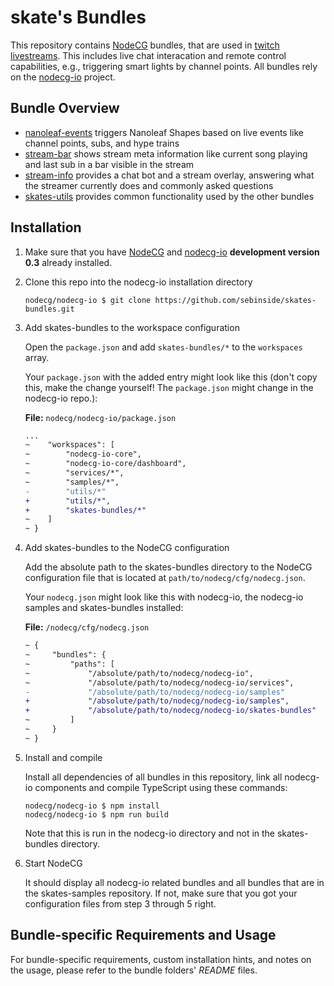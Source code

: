 # skate's Bundles

This repository contains [NodeCG](https://nodecg.dev) bundles, that are used in [twitch livestreams](https://skate702.tv).
This includes live chat interacation and remote control capabilities, e.g., triggering smart lights by channel points.
All bundles rely on the [nodecg-io](https://nodecg.io) project.


## Bundle Overview  

* [nanoleaf-events](/nanoleaf-events) triggers Nanoleaf Shapes based on live events like channel points, subs, and hype trains
* [stream-bar](/stream-bar) shows stream meta information like current song playing and last sub in a bar visible in the stream
* [stream-info](/stream-info) provides a chat bot and a stream overlay, answering what the streamer currently does and commonly asked questions
* [skates-utils](/skates-utils) provides common functionality used by the other bundles


## Installation

1. Make sure that you have [NodeCG](https://nodecg.dev) and [nodecg-io](https://nodecg.io) **development version 0.3** already installed.

2. Clone this repo into the nodecg-io installation directory

    ```shell
    nodecg/nodecg-io $ git clone https://github.com/sebinside/skates-bundles.git
    ```

3. Add skates-bundles to the workspace configuration

    Open the `package.json` and add `skates-bundles/*` to the `workspaces` array.

    Your `package.json` with the added entry might look like this (don't copy this, make the change yourself! The `package.json` might change in the nodecg-io repo.):

    **File:** `nodecg/nodecg-io/package.json`

    ```diff { .language-json}
    ...
    ~    "workspaces": [
    ~        "nodecg-io-core",
    ~        "nodecg-io-core/dashboard",
    ~        "services/*",
    ~        "samples/*",
    -        "utils/*"
    +        "utils/*",
    +        "skates-bundles/*"
    ~    ]
    ~ }
    ```

4. Add skates-bundles to the NodeCG configuration

    Add the absolute path to the skates-bundles directory to the NodeCG configuration file that is located at `path/to/nodecg/cfg/nodecg.json`.

    Your `nodecg.json` might look like this with nodecg-io, the nodecg-io samples and skates-bundles installed:

    **File:** `/nodecg/cfg/nodecg.json`

    ```diff
    ~ {
    ~     "bundles": {
    ~         "paths": [
    ~             "/absolute/path/to/nodecg/nodecg-io",
    ~             "/absolute/path/to/nodecg/nodecg-io/services",
    -             "/absolute/path/to/nodecg/nodecg-io/samples"
    +             "/absolute/path/to/nodecg/nodecg-io/samples",
    +             "/absolute/path/to/nodecg/nodecg-io/skates-bundles"
    ~         ]
    ~     }
    ~ }
    ```

5. Install and compile

    Install all dependencies of all bundles in this repository, link all nodecg-io components and compile TypeScript using these commands:

    ```shell
    nodecg/nodecg-io $ npm install
    nodecg/nodecg-io $ npm run build
    ```

    Note that this is run in the nodecg-io directory and not in the skates-bundles directory.

6. Start NodeCG

    It should display all nodecg-io related bundles and all bundles that are in the skates-samples repository. If not, make sure that you got your configuration files from step 3 through 5 right.
    
## Bundle-specific Requirements and Usage

For bundle-specific requirements, custom installation hints, and notes on the usage, please refer to the bundle folders' *README* files.
